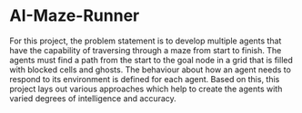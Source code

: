 # AI-Maze-Runner
For this project, the problem statement is to develop multiple agents that have the capability of traversing through a maze from start to finish. The agents must find a path from the start to the goal node in a grid that is filled with blocked cells and ghosts. The behaviour about how an agent needs to respond to its environment is defined for each agent. Based on this, this project lays out various approaches which help to create the agents with varied degrees of intelligence and accuracy.


